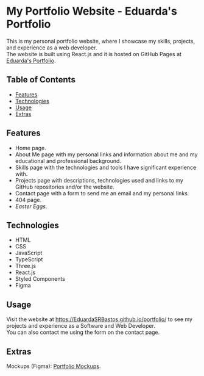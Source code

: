 # My Portfolio Website - Eduarda's Portfolio

This is my personal portfolio website, where I showcase my skills, projects, and experience as a web developer.  
The website is built using React.js and it is hosted on GitHub Pages at [Eduarda's Portfolio](https://eduardasrbastos.github.io/portfolio/).

## Table of Contents

- [Features](#features)
- [Technologies](#technologies)
- [Usage](#usage)
- [Extras](#extras)

## Features

- Home page.
- About Me page with my personal links and information about me and my educational and professional background.
- Skills page with the technologies and tools I have significant experience with.
- Projects page with descriptions, technologies used and links to my GitHub repositories and/or the website.
- Contact page with a form to send me an email and my personal links.
- 404 page.
- *Easter Eggs.*

## Technologies

- HTML
- CSS
- JavaScript
- TypeScript
- Three.js
- React.js
- Styled Components
- Figma

## Usage

Visit the website at https://EduardaSRBastos.github.io/portfolio/ to see my projects and experience as a Software and Web Developer.  
You can also contact me using the form on the contact page.  

## Extras
Mockups (Figma): [Portfolio Mockups](https://www.figma.com/file/HWJocrH9lP9I93NBlJILrO/Portfolio).
